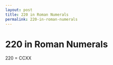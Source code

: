 ```yaml
---
layout: post
title: 220 in Roman Numerals
permalink: 220-in-roman-numerals
---
```


# 220 in Roman Numerals

220 = CCXX
